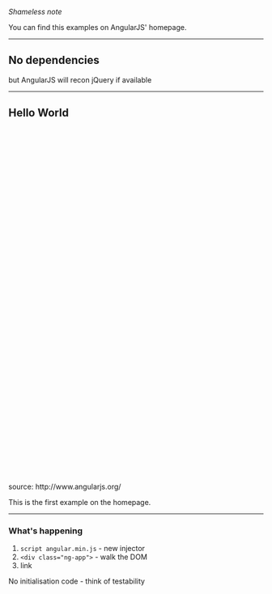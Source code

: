 *Shameless note*

You can find this examples on AngularJS' homepage.

---

## No dependencies

but AngularJS will recon jQuery if available

---


## Hello World

<iframe data-src="http://jsbin.com/eXujoRe/3/edit?html,output" frameborder="0" height="700" width="960"></iframe>

<aside data-markdown class="notes">
source: http://www.angularjs.org/

This is the first example on the homepage.
</aside>

---

### What's happening


1. `script angular.min.js` - new injector
2. `<div class="ng-app">` - walk the DOM
3. link

No initialisation code - think of testability
